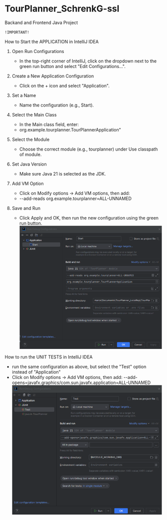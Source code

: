 # TourPlanner_SchrenkG-ssl
Backand and Frontend Java Project


    !IMPORTANT!
How to Start the APPLICATION in IntelliJ IDEA
1. Open Run Configurations
    - In the top-right corner of IntelliJ, click on the dropdown next to the green run button and select "Edit Configurations...".

2. Create a New Application Configuration
    - Click on the + icon and select "Application".

3. Set a Name
    - Name the configuration (e.g., Start).

4. Select the Main Class
    - In the Main class field, enter:
    - org.example.tourplanner.TourPlannerApplication"

5. Select the Module
    - Choose the correct module (e.g., tourplanner) under Use classpath of module.

6. Set Java Version
    - Make sure Java 21 is selected as the JDK.

7. Add VM Option
    - Click on Modify options → Add VM options, then add:
    - --add-reads org.example.tourplanner=ALL-UNNAMED
   
8. Save and Run
    - Click Apply and OK, then run the new configuration using the green run button.
![img_1.png](img_1.png)

How to run the UNIT TESTS in IntelliJ IDEA
   - run the same configuration as above, but select the "Test" option instead of "Application"
   - Click on Modify options → Add VM options, then add: --add-opens=javafx.graphics/com.sun.javafx.application=ALL-UNNAMED
![img.png](img.png)
